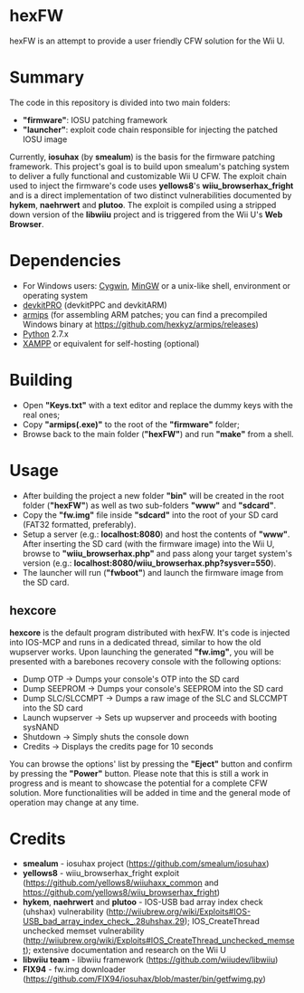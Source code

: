 # hexFW
hexFW is an attempt to provide a user friendly CFW solution for the Wii U.

# Summary
The code in this repository is divided into two main folders:
  + **"firmware"**: IOSU patching framework
  + **"launcher"**: exploit code chain responsible for injecting the patched IOSU image
  
Currently, **iosuhax** (by **smealum**) is the basis for the firmware patching framework. This project's goal is to build upon smealum's patching system to deliver a fully functional and customizable Wii U CFW.
The exploit chain used to inject the firmware's code uses **yellows8**'s **wiiu_browserhax_fright** and is a direct implementation of two distinct vulnerabilities documented by **hykem**, **naehrwert** and **plutoo**. The exploit is compiled using a stripped down version of the **libwiiu** project and is triggered from the Wii U's **Web Browser**.

# Dependencies
  + For Windows users: [Cygwin](https://www.cygwin.com/), [MinGW](http://www.mingw.org/) or a unix-like shell, environment or operating system
  + [devkitPRO](https://sourceforge.net/projects/devkitpro/) (devkitPPC and devkitARM)
  + [armips](https://github.com/Kingcom/armips) (for assembling ARM patches; you can find a precompiled Windows binary at https://github.com/hexkyz/armips/releases)
  + [Python](https://www.python.org/) 2.7.x
  + [XAMPP](https://www.apachefriends.org/index.html) or equivalent for self-hosting (optional)

# Building
  + Open **"Keys.txt"** with a text editor and replace the dummy keys with the real ones;
  + Copy **"armips(.exe)"** to the root of the **"firmware"** folder;
  + Browse back to the main folder (**"hexFW"**) and run **"make"** from a shell.
  
# Usage
  + After building the project a new folder **"bin"** will be created in the root folder (**"hexFW"**) as well as two sub-folders **"www"** and **"sdcard"**.
  + Copy the **"fw.img"** file inside **"sdcard"** into the root of your SD card (FAT32 formatted, preferably).
  + Setup a server (e.g.: **localhost:8080**) and host the contents of **"www"**. After inserting the SD card (with the firmware image) into the Wii U, browse to **"wiiu_browserhax.php"** and pass along your target system's version (e.g.: **localhost:8080/wiiu_browserhax.php?sysver=550**).
  + The launcher will run (**"fwboot"**) and launch the firmware image from the SD card.
  
## hexcore
**hexcore** is the default program distributed with hexFW. It's code is injected into IOS-MCP and runs in a dedicated thread, similar to how the old wupserver works.
Upon launching the generated **"fw.img"**, you will be presented with a barebones recovery console with the following options:  

  + Dump OTP -> Dumps your console's OTP into the SD card
  + Dump SEEPROM -> Dumps your console's SEEPROM into the SD card
  + Dump SLC/SLCCMPT -> Dumps a raw image of the SLC and SLCCMPT into the SD card
  + Launch wupserver -> Sets up wupserver and proceeds with booting sysNAND
  + Shutdown -> Simply shuts the console down
  + Credits -> Displays the credits page for 10 seconds
  
You can browse the options' list by pressing the **"Eject"** button and confirm by pressing the **"Power"** button.
Please note that this is still a work in progress and is meant to showcase the potential for a complete CFW solution. More functionalities will be added in time and the general mode of operation may change at any time.
  
# Credits
  + **smealum** - iosuhax project (https://github.com/smealum/iosuhax)
  + **yellows8** - wiiu_browserhax_fright exploit (https://github.com/yellows8/wiiuhaxx_common and https://github.com/yellows8/wiiu_browserhax_fright)
  + **hykem**, **naehrwert** and **plutoo** - IOS-USB bad array index check (uhshax) vulnerability (http://wiiubrew.org/wiki/Exploits#IOS-USB_bad_array_index_check_.28uhshax.29); IOS_CreateThread unchecked memset vulnerability (http://wiiubrew.org/wiki/Exploits#IOS_CreateThread_unchecked_memset); extensive documentation and research on the Wii U
  + **libwiiu team** - libwiiu framework (https://github.com/wiiudev/libwiiu)
  + **FIX94** - fw.img downloader (https://github.com/FIX94/iosuhax/blob/master/bin/getfwimg.py)
